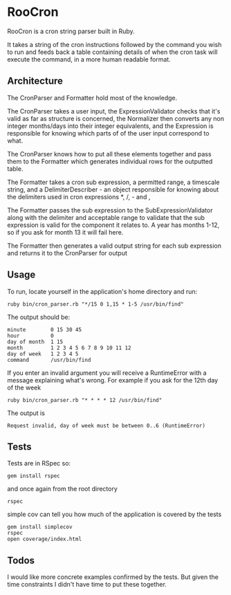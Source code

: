 # RooCron

RooCron is a cron string parser built in Ruby.

It takes a string of the cron instructions followed by the command you wish to
run and feeds back a table containing details of when the cron task will execute
the command, in a more human readable format.

## Architecture

The CronParser and Formatter hold most of the knowledge.

The CronParser takes a user input, the ExpressionValidator checks that it's
valid as far as structure is concerned, the Normalizer then converts any non
integer months/days into their integer equivalents, and the Expression is
responsible for knowing which parts of of the user input correspond to what.

The CronParser knows how to put all these elements together and pass them to the
Formatter which generates individual rows for the outputted table.

The Formatter takes a cron sub expression, a permitted range, a timescale
string, and a DelimiterDescriber - an object responsible for knowing about the
delimiters used in cron expressions \*, /, - and ,

The Formatter passes the sub expression to the SubExpressionValidator along with
the delimiter and acceptable range to validate that the sub expression is valid
for the component it relates to. A year has months 1-12, so if you ask for month
13 it will fail here.

The Formatter then generates a valid output string for each sub expression and
returns it to the CronParser for output

## Usage

To run, locate yourself in the application's home directory and run:

    ruby bin/cron_parser.rb "*/15 0 1,15 * 1-5 /usr/bin/find"

The output should be:

    minute        0 15 30 45
    hour          0
    day of month  1 15
    month         1 2 3 4 5 6 7 8 9 10 11 12
    day of week   1 2 3 4 5
    command       /usr/bin/find

If you enter an invalid argument you will receive a RuntimeError with a message
explaining what's wrong. For example if you ask for the 12th day of the week

    ruby bin/cron_parser.rb "* * * * 12 /usr/bin/find"

The output is

    Request invalid, day of week must be between 0..6 (RuntimeError)

## Tests

Tests are in RSpec so:

    gem install rspec

and once again from the root directory

    rspec

simple cov can tell you how much of the application is covered by the tests

    gem install simplecov
    rspec
    open coverage/index.html

## Todos

I would like more concrete examples confirmed by the tests. But given the time
constraints I didn't have time to put these together.
